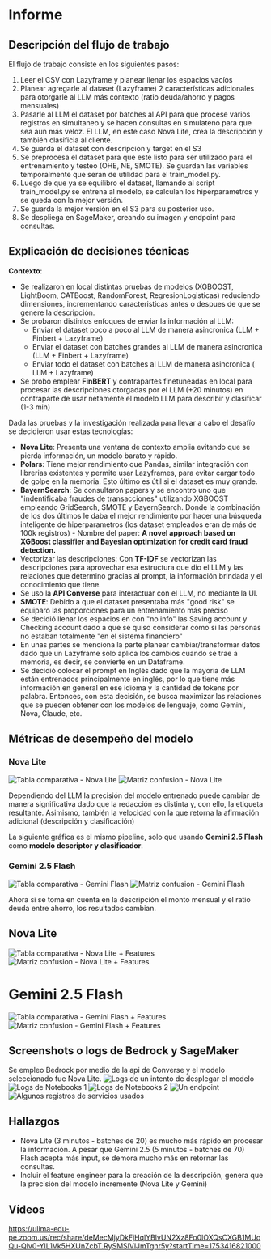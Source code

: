 # Informe

## Descripción del flujo de trabajo

El flujo de trabajo consiste en los siguientes pasos:
1. Leer el CSV con Lazyframe y planear llenar los espacios vacíos
2. Planear agregarle al dataset (Lazyframe) 2 características adicionales para otorgarle al LLM más contexto (ratio deuda/ahorro y pagos mensuales)
3. Pasarle al LLM el dataset por batches al API para que procese varios registros en simultaneo y se hacen consultas en simulateno para que sea aun más veloz. El LLM, en este caso Nova Lite, crea la descripción y también clasificia al cliente.
4. Se guarda el dataset con descripcion y target en el S3
5. Se preprocesa el dataset para que este listo para ser utilizado para el entrenamiento y testeo (OHE, NE, SMOTE). Se guardan las variables temporalmente que seran de utilidad para el train_model.py.
6. Luego de que ya se equilibro el dataset, llamando al script train_model.py se entrena al modelo, se calculan los hiperparametros y se queda con la mejor versión.
7. Se guarda la mejor versión en el S3 para su posterior uso.
8. Se despliega en SageMaker, creando su imagen y endpoint para consultas.

## Explicación de decisiones técnicas

**Contexto**:
- Se realizaron en local distintas pruebas de modelos (XGBOOST, LightBoom, CATBoost, RandomForest, RegresionLogisticas) reduciendo dimensiones, incrementando caracteristicas antes o despues de que se genere la descripción.
- Se probaron distintos enfoques de enviar la información al LLM:
    - Enviar el dataset poco a poco al LLM de manera asincronica (LLM + Finbert + Lazyframe) 
    - Enviar el dataset con batches grandes al LLM de manera asincronica (LLM + Finbert + Lazyframe)
    - Enviar todo el dataset con batches al LLM de manera asincronica ( LLM + Lazyframe)
- Se probo emplear **FinBERT** y contrapartes finetuneadas en local para procesar las descripciones otorgadas por el LLM (+20 minutos) en contraparte de usar netamente el modelo LLM para describir y clasificar (1-3 min)

Dada las pruebas y la investigación realizada para llevar a cabo el desafío se decidieron usar estas tecnologías:
- **Nova Lite**: Presenta una ventana de contexto amplia evitando que se pierda información, un modelo barato y rápido.
- **Polars**: Tiene mejor rendimiento que Pandas, similar integración con librerias existentes y permite usar Lazyframes, para evitar cargar todo de golpe en la memoria. Esto último es útil si el dataset es muy grande.
- **BayernSearch**: Se consultaron papers y se encontro uno que "indentificaba fraudes de transacciones" utilizando XGBOOST empleando GridSearch, SMOTE y BayernSearch. Donde la combinación de los dos últimos le daba el mejor rendimiento por hacer una búsqueda inteligente de hiperparametros (los dataset empleados eran de más de 100k registros) - Nombre del paper: **A novel approach based on XGBoost classifier and Bayesian optimization for credit card fraud detection.** 
- Vectorizar las descripciones: Con **TF-IDF** se vectorizan las descripciones para aprovechar esa estructura que dio el LLM y las relaciones que determino gracias al prompt, la información brindada y el conocimiento que tiene.
- Se uso la **API Converse** para interactuar con el LLM, no mediante la UI.
- **SMOTE**: Debido a que el dataset presentaba más "good risk" se equiparo las proporciones para un entrenamiento más preciso
- Se decidió llenar los espacios en con "no info" las Saving account y Checking account dado a que se quiso considerar como si las personas no estaban totalmente "en el sistema financiero"
- En unas partes se menciona la parte planear cambiar/transformar datos dado que un Lazyframe solo aplica los cambios cuando se trae a memoria, es decir, se convierte en un Dataframe.
- Se decidió colocar el prompt en Inglés dado que la mayoría de LLM están entrenados principalmente en inglés, por lo que tiene más información en general en ese idioma y la cantidad de tokens por palabra. Entonces, con esta decisión, se busca maximizar las relaciones que se pueden obtener con los modelos de lenguaje, como Gemini, Nova, Claude, etc.

## Métricas de desempeño del modelo

### Nova Lite

![Tabla comparativa - Nova Lite](image.png)
![Matriz confusion - Nova Lite](confusion_matrix.png)

Dependiendo del LLM la precisión del modelo entrenado puede cambiar de manera significativa dado que la redacción es distinta y, con ello, la etiqueta resultante. Asimismo, también la velocidad con la que retorna la afirmación adicional (descripción y clasificación)

La siguiente gráfica es el mismo pipeline, solo que usando **Gemini 2.5 Flash** como **modelo descriptor y clasificador**.

### Gemini 2.5 Flash

![Tabla comparativa - Gemini Flash](image-1.png)
![Matriz confusion - Gemini Flash](image-2.png)

Ahora si se toma en cuenta en la descripción el monto mensual y el ratio deuda entre ahorro, los resultados cambian.

## Nova Lite
![Tabla comparativa - Nova Lite + Features](image-6.png)
![Matriz confusion - Nova Lite + Features](confusion_matrix_features.png)

# Gemini 2.5 Flash

![Tabla comparativa - Gemini Flash + Features](image-7.png)
![Matriz confusion - Gemini Flash + Features](image-8.png)

## Screenshots o logs de Bedrock y SageMaker

Se empleo Bedrock por medio de la api de Converse y el modelo seleccionado fue Nova Lite.
![Logs de un intento de desplegar el modelo](image-3.png)
![Logs de Notebooks 1](image-4.png)
![Logs de Notebooks 2](image-5.png)
![Un endpoint](image-9.png)
![Algunos registros de servicios usados](image-10.png)

## Hallazgos

- Nova Lite (3 minutos - batches de 20) es mucho más rápido en procesar la información. A pesar que Gemini 2.5 (5 minutos - batches de 70) Flash acepta más input, se demora mucho más en retornar las consultas.  
- Incluir el feature engineer para la creación de la descripción, genera que la precisión del modelo incremente (Nova Lite y Gemini) 

## Vídeos

https://ulima-edu-pe.zoom.us/rec/share/deMecMjyDkFjHqlYBlvUN2Xz8Fo0lOXQsCXGB1MUoQu-Qlv0-YlL1Vk5HXUnZcbT.RySMSlVlJmTgnr5y?startTime=1753416821000 
